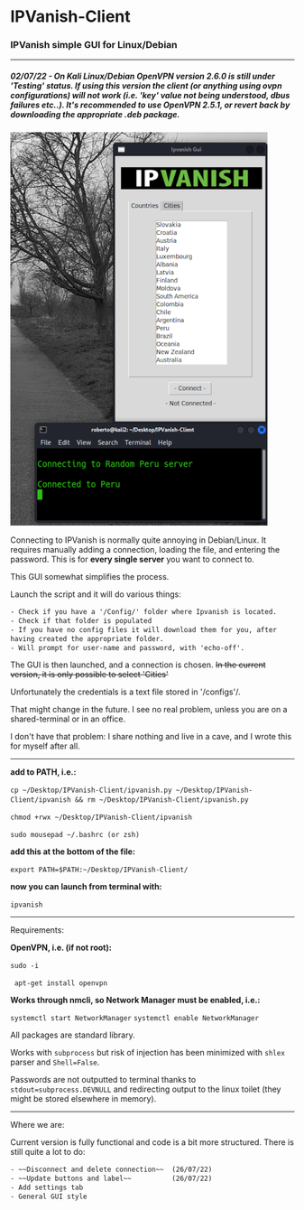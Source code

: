# IPVanish-Client

### IPVanish simple GUI for Linux/Debian

-----------------------------------------------------------------------

##### 02/07/22 - On Kali Linux/Debian OpenVPN version 2.6.0 is still under 'Testing' status. If using this version the client (or anything using ovpn configurations) will not work (i.e. 'key' value not being understood, dbus failures etc..). It's recommended to use OpenVPN 2.5.1, or revert back by downloading the appropriate .deb package.

![Alt text](assets/Untitled.png "Ipvanish GUI running on Kali")

Connecting to IPVanish is normally quite annoying in Debian/Linux. It requires manually adding a connection, loading the file, and entering the password. This is for **every single server** you want to connect to.

This GUI somewhat simplifies the process. 

Launch the script and it will do various things:

```
- Check if you have a '/Config/' folder where Ipvanish is located.
- Check if that folder is populated
- If you have no config files it will download them for you, after having created the appropriate folder.
- Will prompt for user-name and password, with 'echo-off'. 
```

The GUI is then launched, and a connection is chosen. ~~In the current version, it is only possible to select 'Cities'~~

Unfortunately the credentials is a text file stored in '/configs'/. 

That might change in the future. I see no real problem, unless you are on a shared-terminal or in an office. 

I don't have that problem: I share nothing and live in a cave, and I wrote this for myself after all.

----------------------------------------------------------------------------------------------------
**add to PATH, i.e.:**

```cp ~/Desktop/IPVanish-Client/ipvanish.py ~/Desktop/IPVanish-Client/ipvanish && rm ~/Desktop/IPVanish-Client/ipvanish.py```

```chmod +rwx ~/Desktop/IPVanish-Client/ipvanish```

```sudo mousepad ~/.bashrc (or zsh)```

**add this at the bottom of the file:**

```export PATH=$PATH:~/Desktop/IPVanish-Client/```

**now you can launch from terminal with:**

```ipvanish```

---------------------------------------------------------------------------------------------------

Requirements: 

**OpenVPN, i.e. (if not root):**

``` sudo -i ```

``` apt-get install openvpn```

**Works through nmcli, so Network Manager must be enabled, i.e.:**

```systemctl start NetworkManager```
```systemctl enable NetworkManager```

All packages are standard library.

Works with ```subprocess``` but risk of injection has been minimized with ```shlex``` parser and ```Shell=False```.

Passwords are not outputted to terminal thanks to ```stdout=subprocess.DEVNULL``` and redirecting output to the linux toilet (they might be stored elsewhere in memory).

---------------------------------------------------------------------------------------------------

Where we are:

Current version is fully functional and code is a bit more structured. There is still quite a lot to do:

```
- ~~Disconnect and delete connection~~ 	(26/07/22)
- ~~Update buttons and label~~			(26/07/22)
- Add settings tab
- General GUI style
```


